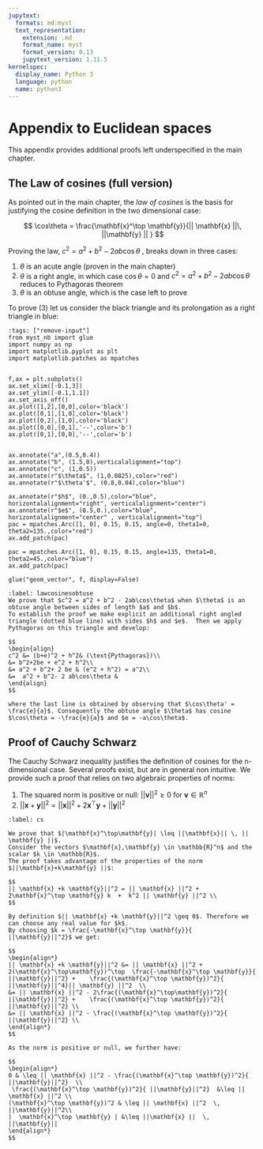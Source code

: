 ```yaml
---
jupytext:
  formats: md:myst
  text_representation:
    extension: .md
    format_name: myst
    format_version: 0.13
    jupytext_version: 1.11.5
kernelspec:
  display_name: Python 3
  language: python
  name: python3
---
```


# Appendix to Euclidean spaces

This appendix provides additional proofs left underspecified in the main chapter.

## The Law of cosines (full version)

As pointed out in the main chapter, the *law of cosines* is the basis for justifying the cosine definition in the two dimensional case:

$$
\cos\theta = \frac{\mathbf{x}^\top \mathbf{y}}{|| \mathbf{x} ||\, ||\mathbf{y} || }
$$

Proving the law, $c^2=a^2+b^2-2ab\cos\theta$ , breaks down in three cases:
1. $\theta$ is an acute angle (proven in the main chapter)
2. $\theta$ is a right angle, in which case $\cos\theta=0$ and $c^2=a^2+b^2-2ab\cos\theta$ reduces to Pythagoras theorem
3. $\theta$ is an obtuse angle, which is the case left to prove 


To prove (3) let us consider the black triangle and its prolongation as a right triangle in blue:

```{code-cell}
:tags: ["remove-input"]
from myst_nb import glue
import numpy as np
import matplotlib.pyplot as plt
import matplotlib.patches as mpatches


f,ax = plt.subplots()
ax.set_xlim([-0.1,3])
ax.set_ylim([-0.1,1.1])
ax.set_axis_off()
ax.plot([1,2],[0,0],color='black')
ax.plot([0,1],[1,0],color='black')
ax.plot([0,2],[1,0],color='black')
ax.plot([0,0],[0,1],'--',color='b')
ax.plot([0,1],[0,0],'--',color='b')


ax.annotate("a",(0.5,0.4))
ax.annotate("b", (1.5,0),verticalalignment="top")
ax.annotate("c", (1,0.5))
ax.annotate(r"$\theta$", (1,0.0825),color="red")
ax.annotate(r"$\theta'$", (0.8,0.04),color="blue")

ax.annotate(r"$h$", (0.,0.5),color="blue", horizontalalignment="right", verticalalignment="center")
ax.annotate(r"$e$", (0.5,0.),color="blue", horizontalalignment="center" , verticalalignment="top")
pac = mpatches.Arc([1, 0], 0.15, 0.15, angle=0, theta1=0, theta2=135.,color="red")
ax.add_patch(pac)

pac = mpatches.Arc([1, 0], 0.15, 0.15, angle=135, theta1=0, theta2=45.,color="blue")
ax.add_patch(pac)

glue("geom_vector", f, display=False)
```

````{prf:lemma} Law of Cosines, obtuse angle case
:label: lawcosinesobtuse
We prove that $c^2 = a^2 + b^2 - 2ab\cos\theta$ when $\theta$ is an obtuse angle between sides of length $a$ and $b$.
To establish the proof we make explicit an additional right angled triangle (dotted blue line) with sides $h$ and $e$.  Then we apply Pythagoras on this triangle and develop:

$$
\begin{align}
c^2 &= (b+e)^2 + h^2& (\text{Pythagoras})\\
&= b^2+2be + e^2 + h^2\\
&= a^2 + b^2+ 2 be & (e^2 + h^2) = a^2\\
&=  a^2 + b^2- 2 ab\cos\theta &
\end{align}
$$

where the last line is obtained by observing that $\cos\theta' = \frac{e}{a}$. Consequently the obtuse angle $\theta$ has cosine $\cos\theta = -\frac{e}{a}$ and $e = -a\cos\theta$.
````




## Proof of Cauchy Schwarz

The Cauchy Schwarz inequality justifies the definition of cosines for the n-dimensional case.
Several proofs exist, but are in general non intuitive. We provide such a proof that relies on two algebraic properties
of norms:

1. The squared norm is positive or null:  $||\mathbf{v}||^2\geq 0$ for $\mathbf{v} \in \mathbb{R}^n$
2. $||\mathbf{x}+\mathbf{y}||^2  = || \mathbf{x} ||^2 + 2\mathbf{x}^\top \mathbf{y} + ||\mathbf{y}||^2$

````{prf:theorem} Cauchy Schwarz
:label: cs

We prove that $|\mathbf{x}^\top\mathbf{y}| \leq ||\mathbf{x}|| \, || \mathbf{y} ||$. 
Consider the vectors $\mathbf{x},\mathbf{y} \in \mathbb{R}^n$ and the scalar $k \in \mathbb{R}$.
The proof takes advantage of the properties of the norm $||\mathbf{x}+k\mathbf{y} ||$:

$$
|| \mathbf{x} +k \mathbf{y}||^2 = || \mathbf{x} ||^2 + 2\mathbf{x}^\top \mathbf{y} k  +  k^2 || \mathbf{y} ||^2 \\
$$

By definition $|| \mathbf{x} +k \mathbf{y}||^2 \geq 0$. Therefore we can choose any real value for $k$.
By choosing $k = \frac{-\mathbf{x}^\top \mathbf{y}}{ ||\mathbf{y}||^2}$ we get:

$$
\begin{align*}
|| \mathbf{x} +k \mathbf{y}||^2 &= || \mathbf{x} ||^2 + 2(\mathbf{x}^\top\mathbf{y})^\top  \frac{-\mathbf{x}^\top \mathbf{y}}{ ||\mathbf{y}||^2} +    \frac{(\mathbf{x}^\top \mathbf{y})^2}{ ||\mathbf{y}||^4}|| \mathbf{y} ||^2  \\
&= || \mathbf{x} ||^2 - 2\frac{(\mathbf{x}^\top\mathbf{y})^2}{ ||\mathbf{y}||^2} +    \frac{(\mathbf{x}^\top \mathbf{y})^2}{ ||\mathbf{y}||^2} \\
&= || \mathbf{x} ||^2 - \frac{(\mathbf{x}^\top \mathbf{y})^2}{ ||\mathbf{y}||^2} \\
\end{align*}
$$

As the norm is positive or null, we further have:

$$
\begin{align*}
0 & \leq || \mathbf{x} ||^2 - \frac{(\mathbf{x}^\top \mathbf{y})^2}{ ||\mathbf{y}||^2}  \\ 
 \frac{(\mathbf{x}^\top \mathbf{y})^2}{ ||\mathbf{y}||^2}  &\leq || \mathbf{x} ||^2 \\
(\mathbf{x}^\top \mathbf{y})^2 & \leq || \mathbf{x} ||^2  \, ||\mathbf{y}||^2\\
|  \mathbf{x}^\top \mathbf{y} | &\leq ||\mathbf{x} ||  \, ||\mathbf{y}||
\end{align*}
$$



````
